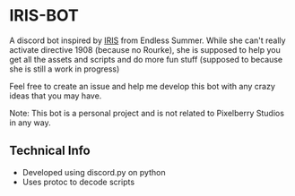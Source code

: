 # IRIS-BOT

A discord bot inspired by [IRIS](https://choices-stories-you-play.fandom.com/wiki/IRIS) from Endless Summer. While she can't really activate directive 1908 (because no Rourke), she is supposed to help you get all the assets and scripts and do more fun stuff (supposed to because she is still a work in progress)

Feel free to create an issue and help me develop this bot with any crazy ideas that you may have.

Note: This bot is a personal project and is not related to Pixelberry Studios in any way.


## Technical Info

- Developed using discord.py on python
- Uses protoc to decode scripts
